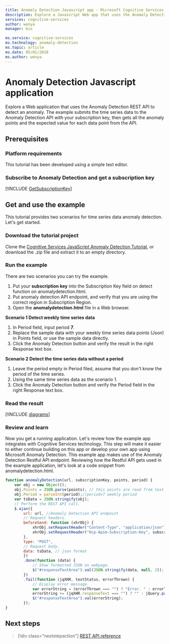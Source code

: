 ```yaml
---
title: Anomaly Detection Javascript app - Microsoft Cognitive Services | Microsoft Docs
description: Explore a Javascript Web app that uses the Anomaly Detection API in Microsoft Cognitive Services. Send original data points to API and get the expected value and anomaly points.
services: cognitive-services
author: wenya
manager: bix

ms.service: cognitive-services
ms.technology: anomaly-detection
ms.topic: article
ms.date: 05/01/2018
ms.author: wenya
---
```


# Anomaly Detection Javascript application

Explore a Web application that uses the Anomaly Detection REST API to detect an anomaly. The example submits the time series data to the Anomaly Detection API with your subscription key, then gets all the anomaly points and the expected value for each data point from the API.

## Prerequisites

### Platform requirements

This tutorial has been developed using a simple text editor.

### Subscribe to Anomaly Detection and get a subscription key 

[!INCLUDE [GetSubscriptionKey](../includes/get-subscription-key.md)]

## Get and use the example

This tutorial provides two scenarios for time series data anomaly detection. Let's get started.

<a name="Step1"></a> 
### Download the tutorial project

Clone the [Cognitive Services JavaScript Anomaly Detection Tutorial](https://github.com/MicrosoftAnomalyDetection/javascript-sample), or download the .zip file and extract it to an empty directory.

<a name="Step2"></a>
### Run the example

There are two scenarios you can try the example.
1. Put your **subscription key** into the Subscription Key field on detect function on anomalydetection.html.
2. Put anomaly detection API endpoint, and verify that you are using the correct region in Subscription Region.
3. Open the **anomalydetection.html** file in a Web browser.

**Scenario 1 Detect weekly time series data**
1. In Period field, input period **7**. 
2. Replace the sample data with your weekly time series data points (Json) in Points field, or use the sample data directly.
3. Click the Anomaly Detection button and verify the result in the right Response text box.

**Scenario 2 Detect the time series data without a period**
1. Leave the period empty in Period filed, assume that you don't know the period of the time series.
2. Using the same time series data as the scenario 1.
3. Click the Anomaly Detection button and verify the Period field in the right Response text box.

<a name="Step3"></a>
### Read the result

[!INCLUDE [diagrams](../includes/diagrams.md)]

<a name="Review"></a>
### Review and learn

Now you get a running application. Let's review how the example app integrates with Cognitive Services technology. This step will make it easier to either continue building on this app or develop your own app using Microsoft Anomaly Detection.
This example app makes use of the Anomaly Detection Restful API endpoint.
Reviewing how the Restful API gets used in the example application, let's look at a code snippet from anomalydetection.html.
```JavaScript
function anomalyDetection(url, subscriptionKey, points, period) {
    var obj = new Object();
    obj.Points = JSON.parse(points); // this points are read from text box.
    obj.Period = parseInt(period);//period=7 weekly period
    var tsData = JSON.stringify(obj);
    // Perform the REST API call.
    $.ajax({
        url: url, //Anomaly Detection API endpoint
        // Request headers.
        beforeSend: function (xhrObj) {
            xhrObj.setRequestHeader("Content-Type", "application/json");
			xhrObj.setRequestHeader("Ocp-Apim-Subscription-Key", subscriptionKey); // Replace your subscription key
        },
        type: "POST",
        // Request body.
        data: tsData, // json format
        })
        .done(function (data) {
            // Show formatted JSON on webpage.
            $("#responseTextArea").val(JSON.stringify(data, null, 2));
        })
        .fail(function (jqXHR, textStatus, errorThrown) {
            // Display error message.
            var errorString = (errorThrown === "") ? "Error. " : errorThrown + " (" + jqXHR.status + "): ";
            errorString += (jqXHR.responseText === "") ? "" : jQuery.parseJSON(jqXHR.responseText).message;
            $("#responseTextArea").val(errorString);           
        });
}

```

## Next steps

> [!div class="nextstepaction"]
> [REST API reference](https://dev.labs.cognitive.microsoft.com/docs/services/anomaly-detection/operations/post-anomalydetection)
